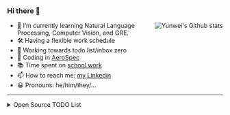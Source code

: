 ### Hi there 👋

<a href="https://github.com/anuraghazra/github-readme-stats">
  <img align="right" src="https://github-readme-stats.vercel.app/api/wakatime?username=ywzhao2002" alt="Yunwei's Github stats">
</a>

- 🌱 I’m currently learning Natural Language Processing, Computer Vision, and GRE.
- 🛠️ Having a flexible work schedule
- 🎯 Working towards todo list/inbox zero
- 💨 Coding in [AeroSpec](https://www.aerospec.io/)
- 📚 Time spent on [school work](https://cs.washington.edu/yzhao4/)
- 📫 How to reach me: [my Linkedin](www.linkedin.com/in/yunweizhao)
- 😀 Pronouns: he/him/they/...


---

<details>
  <summary>Open Source TODO List</summary>

<a href="https://github.com/anuraghazra/github-readme-stats">
  <img align="right" src="https://github-readme-stats.vercel.app/api?username=ywzhao2002&bg_color=30,e96443,904e95&title_color=fff&text_color=fff" alt="Yunwei's Github stats" />
</a>
  
  
  
  - 练习面试
    - [ ] 刷 LeetCode
  - 更新咕咕咕的项目
    - [ ] 更新[个人网站](https://ywzhao2002.github.io)
    - [ ] 发布 Literati&Officialdom Portraits (cs.CV) 更新
    - [ ] 发布 WaterPolo 更新
    - [ ] 发布 地图系统 API 更新
  
  
  
</details>
